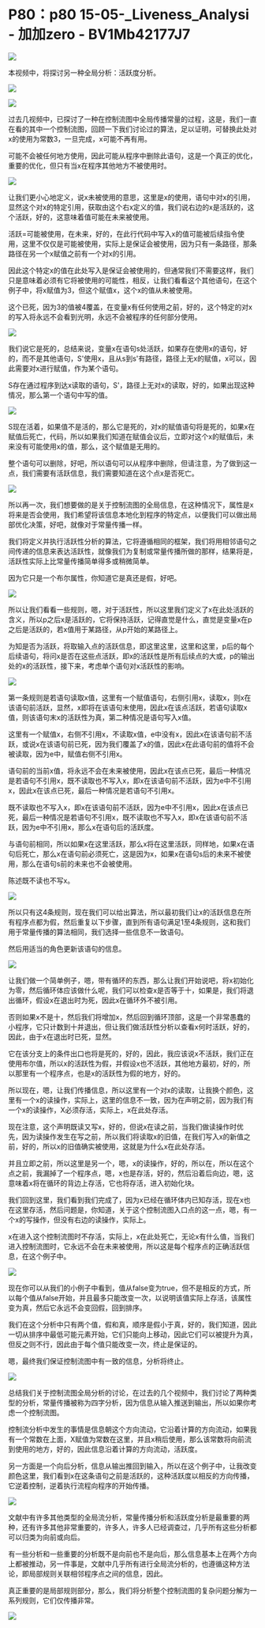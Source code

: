 # P80：p80 15-05-_Liveness_Analysi - 加加zero - BV1Mb42177J7

![](img/7e4571b4f5f14519ce13fa30a5f89f0d_0.png)

本视频中，将探讨另一种全局分析：活跃度分析。

![](img/7e4571b4f5f14519ce13fa30a5f89f0d_2.png)

![](img/7e4571b4f5f14519ce13fa30a5f89f0d_3.png)

过去几视频中，已探讨了一种在控制流图中全局传播常量的过程，这是，我们一直在看的其中一个控制流图，回顾一下我们讨论过的算法，足以证明，可替换此处对x的使用为常数3，一旦完成，x可能不再有用。

可能不会被任何地方使用，因此可能从程序中删除此语句，这是一个真正的优化，重要的优化，但只有当x在程序其他地方不被使用时。



![](img/7e4571b4f5f14519ce13fa30a5f89f0d_5.png)

让我们更小心地定义，说x未被使用的意思，这里是x的使用，语句中对x的引用，显然这个对x的特定引用，获取由这个右x定义的值，我们说右边的x是活跃的，这个活跃，好的，这意味着值可能在未来被使用。

活跃=可能被使用，在未来，好的，在此行代码中写入x的值可能被后续指令使用，这里不仅仅是可能被使用，实际上是保证会被使用，因为只有一条路径，那条路径在另一个x赋值之前有一个对x的引用。

因此这个特定x的值在此处写入是保证会被使用的，但通常我们不需要这样，我们只是意味着必须有它将被使用的可能性，相反，让我们看看这个其他语句，在这个例子中，将x赋值为3，但这个赋值x，这个x的值从未被使用。

这个已死，因为3的值被4覆盖，在变量x有任何使用之前，好的，这个特定的对x的写入将永远不会看到光明，永远不会被程序的任何部分使用。



![](img/7e4571b4f5f14519ce13fa30a5f89f0d_7.png)

我们说它是死的，总结来说，变量x在语句s处活跃，如果存在使用x的语句，好的，而不是其他语句，S'使用x，且从s到s'有路径，路径上无x的赋值，x可以，因此需要对x进行赋值，作为某个语句。

S存在通过程序到达x读取的语句，S'，路径上无对x的读取，好的，如果出现这种情况，那么第一个语句中写的值。



![](img/7e4571b4f5f14519ce13fa30a5f89f0d_9.png)

S现在活着，如果值不是活的，那么它是死的，对x的赋值语句将是死的，如果x在赋值后死亡，代码，所以如果我们知道在赋值会议后，立即对这个x的赋值后，未来没有可能使用x的值，那么，这个赋值是无用的。

整个语句可以删除，好吧，所以语句可以从程序中删除，但请注意，为了做到这一点，我们需要有活跃信息，我们需要知道在这个点x是否死亡。



![](img/7e4571b4f5f14519ce13fa30a5f89f0d_11.png)

所以再一次，我们想要做的是关于控制流图的全局信息，在这种情况下，属性是x将来是否会使用，我们希望将该信息本地化到程序的特定点，以便我们可以做出局部优化决策，好吧，就像对于常量传播一样。

我们将定义并执行活跃性分析的算法，它将遵循相同的框架，我们将用相邻语句之间传递的信息来表达活跃性，就像我们为复制或常量传播所做的那样，结果将是，活跃性实际上比常量传播简单得多或稍微简单。

因为它只是一个布尔属性，你知道它是真还是假，好吧。

![](img/7e4571b4f5f14519ce13fa30a5f89f0d_13.png)

所以让我们看看一些规则，嗯，对于活跃性，所以这里我们定义了x在此处活跃的含义，所以p之后x是活跃的，它将保持活跃，记得直觉是什么，直觉是变量x在p之后是活跃的，若x值用于某路径，从p开始的某路径上。

为知是否为活跃，将取输入点的活跃信息，即这里这里，这里和这里，p后的每个后续语句，将问x是否在这些点活跃，即x的活跃性是所有后续点的大或，p的输出处的x的活跃性，接下来，考虑单个语句对x活跃性的影响。



![](img/7e4571b4f5f14519ce13fa30a5f89f0d_15.png)

第一条规则是若语句读取x值，这里有一个赋值语句，右侧引用x，读取x，则x在该语句前活跃，显然，x即将在该语句末使用，因此x在该点活跃，若语句读取x值，则该语句末x的活跃性为真，第二种情况是语句写入x值。

这里有一个赋值x，右侧不引用x，不读取x值，e中没有x，因此x在该语句前不活跃，或说x在该语句前已死，因为我们覆盖了x的值，因此x在此语句前的值将不会被读取，因为e中，赋值右侧不引用x。

语句前的当前x值，将永远不会在未来被使用，因此x在该点已死，最后一种情况是若语句不引用x，既不读取也不写入x，即x在该语句前不活跃，因为e中不引用x，因此x在该点已死，最后一种情况是若语句不引用x。

既不读取也不写入x，即x在该语句前不活跃，因为e中不引用x，因此x在该点已死，最后一种情况是若语句不引用x，既不读取也不写入x，即x在该语句前不活跃，因为e中不引用x，那么x在语句后的活跃度。

与语句前相同，所以如果x在这里活跃，那么x将在这里活跃，同样地，如果x在语句后死亡，那么x在语句前必须死亡，这是因为x，如果x在语句s后的未来不被使用，那么在语句s前的未来也不会被使用。

陈述既不读也不写x。

![](img/7e4571b4f5f14519ce13fa30a5f89f0d_17.png)

所以只有这4条规则，现在我们可以给出算法，所以最初我们让x的活跃信息在所有程序点都为假，然后重复以下步骤，直到所有语句满足1至4条规则，这和我们用于常量传播的算法相同，我们选择一些信息不一致语句。

然后用适当的角色更新该语句的信息。

![](img/7e4571b4f5f14519ce13fa30a5f89f0d_19.png)

让我们做一个简单例子，嗯，带有循环的东西，那么让我们开始说吧，将x初始化为零，然后循环体应该做什么呢，我们可以检查x是否等于十，如果是，我们将退出循环，假设x在退出时为死，因此x在循环外不被引用。

否则如果x不是十，然后我们将增加x，然后回到循环顶部，这是一个非常愚蠢的小程序，它只计数到十并退出，但让我们做活跃性分析以查看x何时活跃，好的，因此，由于x在退出时已死，显然。

它在该分支上的条件出口也将是死的，好的，因此，我应该说x不活跃，我们正在使用布尔值，所以x的活跃性为假，并假设x也不活跃，其他地方最初，好的，所以那里有一个程序点，也是x的活跃性为假的地方，好的。

所以现在，嗯，让我们传播信息，所以这里有一个对x的读取，让我换个颜色，这里有一个x的读操作，实际上，这里的信息不一致，因为在声明之前，因为我们有一个x的读操作，X必须存活，实际上，x在此处存活。

现在注意，这个声明既读又写x，好的，但说x在读之前，当我们做读操作时优先，因为读操作发生在写之前，所以我们将读取x的旧值，在我们写入x的新值之前，好的，所以x的旧值确实被使用，这就是为什么x在此处存活。

并且立即之前，所以这里是另一个，嗯，x的读操作，好的，所以在，所以在这个点之前，我漏掉了一个程序点，嗯，x也是存活，好的，然后沿着后向边，嗯，这意味着x将在循环的背边上存活，它也将存活，进入初始化块。

我们回到这里，我们看到我们完成了，因为x已经在循环体内已知存活，现在x也在这里存活，然后问题是，你知道，关于这个控制流图入口点的这一点，嗯，有一个x的写操作，但没有右边的读操作，实际上。

x在进入这个控制流图时不存活，实际上，x在此处死亡，无论x有什么值，当我们进入控制流图时，它永远不会在未来被使用，所以这是每个程序点的正确活跃信息，在这个例子中。



![](img/7e4571b4f5f14519ce13fa30a5f89f0d_21.png)

现在你可以从我们的小例子中看到，值从false变为true，但不是相反的方式，所以每个值从false开始，并且最多只能改变一次，以说明该值实际上存活，该属性变为真，然后它永远不会变回假，回到排序。

我们在这个分析中只有两个值，假和真，顺序是假小于真，好的，我们知道，因此一切从排序中最低可能元素开始，它们只能向上移动，因此它们可以被提升为真，但反之则不行，因此由于每个值只能改变一次，终止是保证的。

嗯，最终我们保证控制流图中有一致的信息，分析将终止。

![](img/7e4571b4f5f14519ce13fa30a5f89f0d_23.png)

总结我们关于控制流图全局分析的讨论，在过去的几个视频中，我们讨论了两种类型的分析，常量传播被称为四字分析，因为信息从输入推送到输出，所以如果你考虑一个控制流图。

控制流分析中发生的事情是信息朝这个方向流动，它沿着计算的方向流动，如果我有一个常数在上面，X赋值为常数在这里，并且x稍后使用，那么该常数将向前流到使用的地方，好的，因此信息沿着计算的方向流动，活跃度。

另一方面是一个向后分析，信息从输出推回到输入，所以在这个例子中，让我改变颜色这里，我们看到x在这条语句之前是活跃的，这种活跃度以相反的方向传播，它逆着控制，逆着执行流程向程序的开始传播。



![](img/7e4571b4f5f14519ce13fa30a5f89f0d_25.png)

文献中有许多其他类型的全局流分析，常量传播分析和活跃度分析是最重要的两种，还有许多其他非常重要的，许多人，许多人已经调查过，几乎所有这些分析都可以归类为向前或向后。

有一些分析和一些重要的分析既不是向前也不是向后，那么信息基本上在两个方向上都被推动，另一件事是，文献中几乎所有进行全局流分析的，也遵循这种方法论，即局部规则关联相邻程序点之间的信息，因此。

真正重要的是局部规则部分，那么，我们将分析整个控制流图的复杂问题分解为一系列规则，它们仅传播非常。

![](img/7e4571b4f5f14519ce13fa30a5f89f0d_27.png)